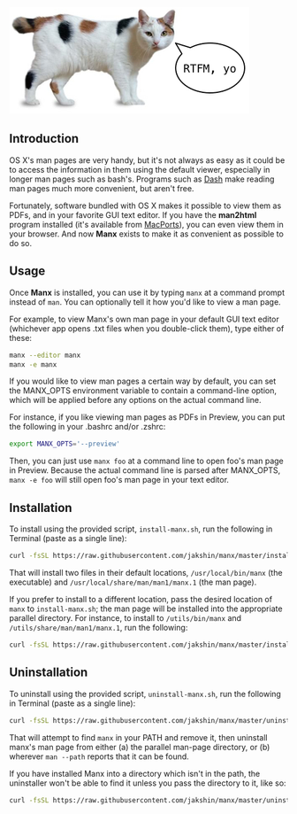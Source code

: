 ![A Manx cat says: RTFM, yo](Manx_RTFM.jpg)

## Introduction

OS X's man pages are very handy, but it's not always as easy as it could be to access the information in them using the default viewer, especially in longer man pages such as bash's. Programs such as [Dash](https://kapeli.com/dash) make reading man pages much more convenient, but aren't free.

Fortunately, software bundled with OS X makes it possible to view them as PDFs, and in your favorite GUI text editor. If you have the **man2html** program installed (it's available from [MacPorts](http://www.macports.org)), you can even view them in your browser. And now **Manx** exists to make it as convenient as possible to do so.

## Usage

Once **Manx** is installed, you can use it by typing `manx` at a command prompt instead of `man`. You can optionally tell it how you'd like to view a man page.

For example, to view Manx's own man page in your default GUI text editor (whichever app opens .txt files when you double-click them), type either of these:

```bash
manx --editor manx
manx -e manx
```

If you would like to view man pages a certain way by default, you can set the MANX_OPTS environment variable to contain a command-line option, which will be applied before any options on the actual command line.

For instance, if you like viewing man pages as PDFs in Preview, you can put the following in your .bashrc and/or .zshrc:

```bash
export MANX_OPTS='--preview'
```

Then, you can just use `manx foo` at a command line to open foo's man page in Preview. Because the actual command line is parsed after MANX_OPTS, `manx -e foo` will still open foo's man page in your text editor.

## Installation

To install using the provided script, `install-manx.sh`, run the following in Terminal (paste as a single line):

```bash
curl -fsSL https://raw.githubusercontent.com/jakshin/manx/master/install-manx.sh -o install-manx.sh && chmod 755 install-manx.sh && ./install-manx.sh && rm -i install-manx.sh
```

That will install two files in their default locations, `/usr/local/bin/manx` (the executable) and `/usr/local/share/man/man1/manx.1` (the man page).

If you prefer to install to a different location, pass the desired location of `manx` to `install-manx.sh`; the man page will be installed into the appropriate parallel directory. For instance, to install to `/utils/bin/manx` and `/utils/share/man/man1/manx.1`, run the following:

```bash
curl -fsSL https://raw.githubusercontent.com/jakshin/manx/master/install-manx.sh -o install-manx.sh && chmod 755 install-manx.sh && ./install-manx.sh /utils/bin && rm -i install-manx.sh
```

## Uninstallation

To uninstall using the provided script, `uninstall-manx.sh`, run the following in Terminal (paste as a single line):

```bash
curl -fsSL https://raw.githubusercontent.com/jakshin/manx/master/uninstall-manx.sh -o uninstall-manx.sh && chmod 755 uninstall-manx.sh && ./uninstall-manx.sh && rm -i uninstall-manx.sh
```

That will attempt to find `manx` in your PATH and remove it, then uninstall manx's man page from either (a) the parallel man-page directory, or (b) wherever `man --path` reports that it can be found.

If you have installed Manx into a directory which isn't in the path, the uninstaller won't be able to find it unless you pass the directory to it, like so:

```bash
curl -fsSL https://raw.githubusercontent.com/jakshin/manx/master/uninstall-manx.sh -o uninstall-manx.sh && chmod 755 uninstall-manx.sh && ./uninstall-manx.sh /utils/bin && rm -i uninstall-manx.sh
```
